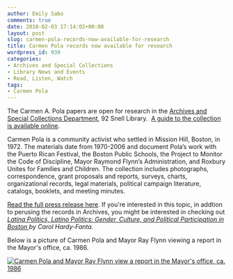 ```yaml
---
author: Emily Sabo
comments: true
date: 2010-02-03 17:14:02+00:00
layout: post
slug: carmen-pola-records-now-available-for-research
title: Carmen Pola records now available for research
wordpress_id: 939
categories:
- Archives and Special Collections
- Library News and Events
- Read, Listen, Watch
tags:
- Carmen Pola
---
```


The Carmen A. Pola papers are open for research in the [Archives and Special Collections Department](http://www.lib.neu.edu/archives/), 92 Snell Library.  [A guide to the collection is available online](http://www.library.neu.edu/archives/collect/findaids/m159find.htm ). 

Carmen Pola is a community activist who settled in Mission Hill, Boston, in 1972. The materials date from 1970-2006 and document Pola’s work with the Puerto Rican Festival, the Boston Public Schools, the Project to Monitor the Code of Discipline, Mayor Raymond Flynn’s Administration, and Roxbury Unites for Families and Children. The collection includes photographs, correspondence, grant proposals and reports, surveys, charts, organizational records, legal materials, political campaign literature, catalogs, booklets, and meeting minutes.

[Read the full press release here](http://www.library.neu.edu/about_us/news_events/press_room/documents/2010_Pola_processed.pdf). If you're interested in this topic, in addtion to perusing the records in Archives, you might be interested in checking out _[Latina Politics, Latino Politics: Gender, Culture, and Political Participation in Boston ](http://nucat.lib.neu.edu/search~S13?/cF73.9.S75+H37+1993/cf++++73.9+s75+h37+1993/-3%2C-1%2C0%2CE/frameset&FF=cf++++73.9+s75+h37+1993&1%2C1%2C)_by Carol Hardy-Fanta_._

Below is a picture of Carmen Pola and Mayor Ray Flynn viewing a report in the Mayor's office, ca. 1986.


[![Carmen Pola and Mayor Ray Flynn view a report in the Mayor's office, ca. 1986](http://www.lib.neu.edu/snippets/wp-content/uploads/2010/02/Carmen-Pola-and-Ray-Flynn.bmp)](http://www.lib.neu.edu/snippets/wp-content/uploads/2010/02/Carmen-Pola-and-Ray-Flynn.bmp)
